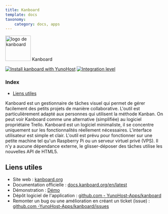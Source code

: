 ```yaml
---
title: Kanboard
template: docs
taxonomy:
    category: docs, apps
---
```


<img src="/images/kanboard_logo.png" height="80px" alt="logo de kanboard"> Kanboard

[![Install kanboard with YunoHost](https://install-app.yunohost.org/install-with-yunohost.png)](https://install-app.yunohost.org/?app=kanboard) [![Integration level](https://dash.yunohost.org/integration/kanboard.svg)](https://dash.yunohost.org/appci/app/kanboard)

### Index

- [Liens utiles](#liens-utiles)

Kanboard est un gestionnaire de tâches visuel qui permet de gérer facilement des petits projets de manière collaborative. L'outil est particulièrement adapté aux personnes qui utilisent la méthode Kanban. On peut voir Kanboard comme une alternative (simplifiée) au logiciel propriétaire Trello. Kanboard est un logiciel minimaliste, il se concentre uniquement sur les fonctionnalités réellement nécessaires. L'interface utilisateur est simple et clair.
L'outil est prévu pour fonctionner sur une petite machine tel qu'un Raspberry Pi ou un serveur virtuel privé (VPS). Il n'y a aucune dépendance externe, le glisser-déposer des tâches utilise les nouvelles API de HTML5.

## Liens utiles

+ Site web : [kanboard.org](https://kanboard.org)
+ Documentation officielle : [docs.kanboard.org/en/latest](https://docs.kanboard.org/fr/latest)
+ Démonstration : [Démo](https://framaboard.org)
+ Dépôt logiciel de l'application : [github.com - YunoHost-Apps/kanboard](https://github.com/YunoHost-Apps/kanboard_ynh)
+ Remonter un bug ou une amélioration en créant un ticket (issue) : [github.com -YunoHost-Apps/kanboard/issues](https://github.com/YunoHost-Apps/kanboard_ynh/issues)
